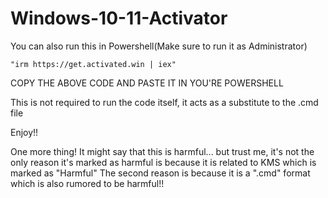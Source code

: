 # Windows-10-11-Activator


You can also run this in Powershell(Make sure to run it as Administrator)


```
"irm https://get.activated.win | iex"
```


COPY THE ABOVE CODE AND PASTE IT IN YOU'RE POWERSHELL



This is not required to run the code itself, it acts as a substitute to the .cmd file



Enjoy!!




One more thing!
It might say that this is harmful... but trust me, it's not the only reason it's marked as harmful is because it is related to KMS which
is marked as "Harmful"
The second reason is because it is  a ".cmd" format which is also rumored to be harmful!!
